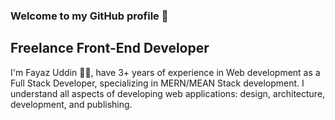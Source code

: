 ### Welcome to my GitHub profile 👋

## Freelance Front-End Developer

I'm Fayaz Uddin 👨‍💻, have 3+ years of experience in Web development as a Full Stack Developer, specializing in MERN/MEAN Stack development. I understand all aspects of developing web applications: design, architecture, development, and publishing.
